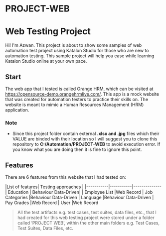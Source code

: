 # PROJECT-WEB

# Web Testing Project

Hi! I'm Azwan. This project is about to show some samples of web automation test project using Katalon Studio for those who are new to automation testing. This sample project will help you ease while learning Katalon Studio online at your own pace.


## Start
The web app that I tested is called Orange HRM, which can be visited at https://opensource-demo.orangehrmlive.com/. This app is a mock website that was created for automation testers to practice their skills on. The website is meant to mimic a Human Resources Management (HRM) application.

### Note

 - Since this project folder contain external **.xlsx and .jpg** files which their VALUE are binded with their location so I will suggest you to clone this repository to **C:/Automation/PROJECT-WEB** to avoid execution error. If you know what you are doing then it is fine to ignore this point.

## Features


There are 6 features from this website that I had tested on:


|List of features| Testing approaches |
|-----------|-----------|--------------
|    Education       	|  Behaviour Data-Driven|
| Employee List			|Web Record
|	Job Categories		|Behaviour Data-Driven
|	Language			|Behaviour Data-Driven
|	Pay Grades			|Web Record
|	User				|Web Record

> All the test artifacts e.g. test cases, test suites, data files, etc., that I had created for this web testing project were stored under a folder called ‘PROJECT WEB’, within the other main folders e.g. Test Cases, Test Suites, Data Files, etc.
